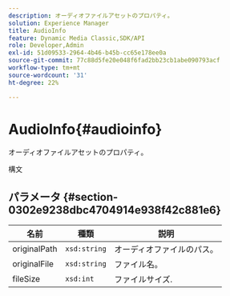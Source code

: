 ```yaml
---
description: オーディオファイルアセットのプロパティ。
solution: Experience Manager
title: AudioInfo
feature: Dynamic Media Classic,SDK/API
role: Developer,Admin
exl-id: 51d09533-2964-4b46-b45b-cc65e178ee0a
source-git-commit: 77c88d5fe20e048f6fad2bb23cb1abe090793acf
workflow-type: tm+mt
source-wordcount: '31'
ht-degree: 22%

---
```


# AudioInfo{#audioinfo}

オーディオファイルアセットのプロパティ。

構文

## パラメータ {#section-0302e9238dbc4704914e938f42c881e6}

| 名前 | 種類 | 説明 |
|---|---|---|
| originalPath | `xsd:string` | オーディオファイルのパス。 |
| originalFile | `xsd:string` | ファイル名。 |
| fileSize | `xsd:int` | ファイルサイズ. |
